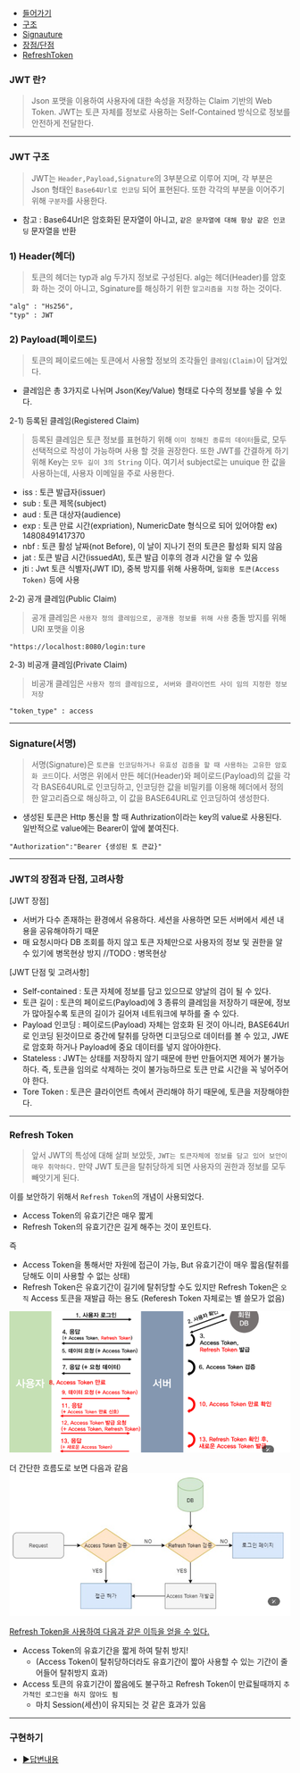 * [들어가기](#jwt-란)
* [구조](#jwt-구조)
* [Signauture](#signature서명)
* [장점/단점](#jwt의-장점과-단점-고려사항)
* [RefreshToken](#refresh-token)

### JWT 란?
>Json 포맷을 이용하여 사용자에 대한 속성을 저장하는  Claim 기반의 Web Token.
JWT는 토큰 자체를 정보로 사용하는 Self-Contained 방식으로 정보를 안전하게 전달한다.
---
### JWT 구조
> JWT는 `Header,Payload,Signature`의 3부분으로 이루어 지며, 
  각 부분은 Json 형태인 `Base64Url로 인코딩` 되어 표현된다.
  또한 각각의 부분을 이어주기 위해 `구분자`를 사용한다.
* 참고 : Base64Url은 암호화된 문자열이 아니고, `같은 문자열에 대해 항상 같은 인코딩` 문자열을 반환 

### 1) Header(헤더)
> 토큰의 헤더는 typ과 alg 두가지 정보로 구성된다. alg는 헤더(Header)를 암호화 하는 것이 아니고,
Sginature를 해싱하기 위한 `알고리즘을 지정` 하는 것이다.
```
"alg" : "Hs256",
"typ" : JWT
```

### 2) Payload(페이로드)
> 토큰의 페이로드에는 토큰에서 사용할 정보의 조각들인 `클레임(Claim)`이 담겨있다.
* 클레임은 총 3가지로 나뉘며 Json(Key/Value) 형태로 다수의 정보를 넣을 수 있다.

2-1) 등록된 클레임(Registered Claim)
> 등록된 클레임은 토큰 정보를 표현하기 위해 `이미 정해진 종류의 데이터`들로, 모두 선택적으로 작성이 가능하며
  사용 할 것을 권장한다. 또한 JWT를 간결하게 하기 위해 Key는 `모두 길이 3의 String` 이다.
  여기서 subject로는 unuique 한 값을 사용하는데, 사용자 이메일을 주로 사용한다.

- iss : 토큰 발급자(issuer)
- sub : 토큰 제목(subject)
- aud : 토큰 대상자(audience)
- exp : 토큰 만료 시간(expriation), NumericDate 형식으로 되어 있어야함 ex) 14808491417370
- nbf : 토큰 활성 날짜(not Before), 이 날이 지나기 전의 토큰은 활성화 되지 않음
- jat : 토큰 발급 시간(issuedAt), 토큰 발급 이후의 경과 시간을 알 수 있음
- jti : Jwt 토큰 식별자(JWT ID), 중복 방지를 위해 사용하며, `일회용 토큰(Access Token)` 등에 사용

2-2) 공개 클레임(Public Claim)
> 공개 클레임은 `사용자 정의 클레임으로, 공개용 정보를 위해 사용` 충돌 방지를 위해 URI 포맷을 이용
```
"https://localhost:8080/login:ture
```

2-3) 비공개 클레임(Private Claim)
> 비공개 클레임은 `사용자 정의 클레임으로, 서버와 클라이언트 사이 임의 지정한 정보 저장`
```
"token_type" : access
```
---
### Signature(서명)
> 서명(Signature)은 `토큰을 인코딩하거나 유효성 검증을 할 때 사용하는 고유한 암호화 코드`이다.
서명은 위에서 만든 헤더(Header)와 페이로드(Payload)의 값을 각각 BASE64URL로 인코딩하고, 
인코딩한 값을 비밀키를 이용해 헤더에서 정의한 알고리즘으로 해싱하고, 이 값을 BASE64URL로 인코딩하여 생성한다.

* 생성된 토큰은 Http 통신을 할 때 Authrization이라는 key의 value로 사용된다.
일반적으로 value에는 Bearer이 앞에 붙여진다.
```
"Authorization":"Bearer {생성된 토 큰값}"
```
---
### JWT의 장점과 단점, 고려사항
[JWT 장점]
- 서버가 다수 존재하는 환경에서 유용하다. 세션을 사용하면 모든 서버에서 세션 내용을 공유해야하기 때문
- 매 요청시마다 DB 조회를 하지 않고 토큰 자체만으로 사용자의 정보 및 권한을 알 수 있기에 병목현상 방지
//TODO : 병목현상

[JWT 단점 및 고려사항]
- Self-contained : 토큰 자체에 정보를 담고 있으므로 양날의 검이 될 수 있다.
- 토큰 길이 : 토큰의 페이로드(Payload)에 3 종류의 클레임을 저장하기 때문에, 정보가 많아질수록 토큰의 길이가 길어져 네트워크에 부하를 줄 수 있다.
- Payload 인코딩 : 페이로드(Payload) 자체는 암호화 된 것이 아니라, BASE64Url로 인코딩 된것이므로
중간에 탈취를 당하면 디코딩으로 데이터를 볼 수 있고, JWE로 암호화 하거나 Payload에 중요 데이터를 넣지 않아야한다.
- Stateless : JWT는 상태를 저장하지 않기 때문에 한번 만들어지면 제어가 불가능하다.
즉, 토큰을 임의로 삭제하는 것이 불가능하므로 토큰 만료 시간을 꼭 넣어주어야 한다.
- Tore Token : 토큰은 클라이언트 측에서 관리해야 하기 때문에, 토큰을 저장해야한다.
---
### Refresh Token
> 앞서 JWT의 특성에 대해 살펴 보았듯, `JWT는 토큰자체에 정보를 담고 있어 보안이 매우 취약하다.`
만약 JWT 토큰을 탈취당하게 되면 사용자의 권한과 정보를 모두 빼앗기게 된다.

이를 보안하기 위해서 `Refresh Token`의 개념이 사용되었다.
- Access Token의 유효기간은 매우 짧게
- Refresh Token의 유효기간은 길게
해주는 것이 포인트다.

즉
- Access Token을 통해서만 자원에 접근이 가능, But 유효기간이 매우 짧음(탈취를 당해도 이미 사용할 수 없는 상태)
- Refresh Token은 유효기간이 길기에 탈취당할 수도 있지만 Refresh Token은 `오직` Access 토큰을 재발급 하는 용도 (Referesh Token 자체로는 별 쓸모가 없음)

![alt text](image.png)

더 간단한 흐름도로 보면 다음과 같음
![alt text](image-1.png)

<u>Refresh Token을 사용하여 다음과 같은 이득을 얻을 수 있다.</u>
- Access Token의 유효기간을 짧게 하여 탈취 방지!
    - (Access Token이 탈취당하더라도 유효기간이 짧아 사용할 수 있는 기간이 줄어들어 탈취방지 효과)
- Access 토큰의 유효기간이 짧음에도 불구하고 Refresh Token이 만료될때까지 `추가적인 로그인을 하지 않아도 됨`
    - 마치 Session(세션)이 유지되는 것 같은 효과가 있음
---

### 구현하기
* [▶️답변내용](./jwt_practice.md)



